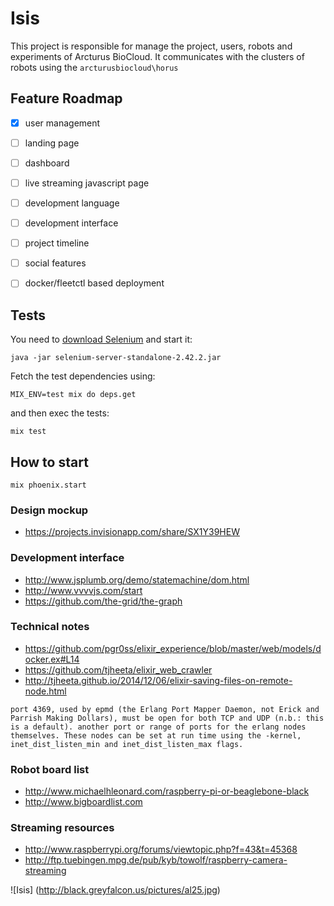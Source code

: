 Isis
=====

This project is responsible for manage the project, users, robots and experiments of Arcturus BioCloud.
It communicates with the clusters of robots using the `arcturusbiocloud\horus`

## Feature Roadmap

  - [x] user management
  - [ ] landing page
  - [ ] dashboard
  - [ ] live streaming javascript page 
  - [ ] development language
  - [ ] development interface
  - [ ] project timeline
  - [ ] social features
  - [ ] docker/fleetctl based deployment


## Tests

You need to [download Selenium](http://docs.seleniumhq.org/download/) and start it:

```
java -jar selenium-server-standalone-2.42.2.jar
```

Fetch the test dependencies using:
```
MIX_ENV=test mix do deps.get
```
and then exec the tests:
```
mix test
```

    
## How to start
    mix phoenix.start
    

### Design mockup
  * https://projects.invisionapp.com/share/SX1Y39HEW

    
### Development interface
  * http://www.jsplumb.org/demo/statemachine/dom.html
  * http://www.vvvvjs.com/start
  * https://github.com/the-grid/the-graph


### Technical notes
  * https://github.com/pgr0ss/elixir_experience/blob/master/web/models/docker.ex#L14
  * https://github.com/tjheeta/elixir_web_crawler
  * http://tjheeta.github.io/2014/12/06/elixir-saving-files-on-remote-node.html

`port 4369, used by epmd (the Erlang Port Mapper Daemon, not Erick and Parrish Making Dollars), must be open for both TCP and UDP (n.b.: this is a default). another port or range of ports for the erlang nodes themselves. These nodes can be set at run time using the -kernel, inet_dist_listen_min and inet_dist_listen_max flags.`


### Robot board list
  * http://www.michaelhleonard.com/raspberry-pi-or-beaglebone-black
  * http://www.bigboardlist.com

  
### Streaming resources
  * http://www.raspberrypi.org/forums/viewtopic.php?f=43&t=45368
  * http://ftp.tuebingen.mpg.de/pub/kyb/towolf/raspberry-camera-streaming
  
  
![Isis] (http://black.greyfalcon.us/pictures/al25.jpg)